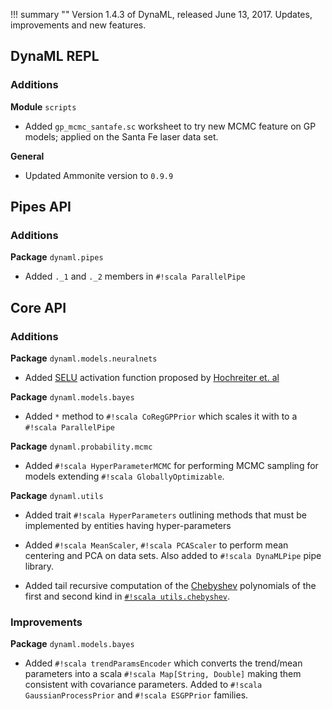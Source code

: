 !!! summary ""
    Version 1.4.3 of DynaML, released June 13, 2017. Updates, improvements and new features.

## DynaML REPL

### Additions


 **Module** `scripts`
 
 - Added `gp_mcmc_santafe.sc` worksheet to try new MCMC feature on GP models; applied on the Santa Fe laser data set. 
 
 **General**
 
   - Updated Ammonite version to `0.9.9`

## Pipes API

### Additions


**Package** `dynaml.pipes`
 
- Added `._1` and `._2` members in `#!scala ParallelPipe` 



## Core API

### Additions


**Package** `dynaml.models.neuralnets`

 - Added [SELU](https://transcendent-ai-labs.github.io/api_docs/DynaML/recent/dynaml-core/#io.github.mandar2812.dynaml.models.neuralnets.VectorSELU) activation function proposed by [Hochreiter et. al](https://arxiv.org/abs/1706.02515)

**Package** `dynaml.models.bayes`

 - Added `*` method to `#!scala CoRegGPPrior` which scales it with to a `#!scala ParallelPipe`

**Package** `dynaml.probability.mcmc`

 - Added `#!scala HyperParameterMCMC` for performing MCMC sampling for models extending `#!scala GloballyOptimizable`.

**Package** `dynaml.utils`

 - Added trait `#!scala HyperParameters` outlining methods that must be implemented by entities having hyper-parameters

 - Added `#!scala MeanScaler`, `#!scala PCAScaler` to perform mean centering and PCA on data sets. Also added to `#!scala DynaMLPipe` pipe library.
 
 - Added tail recursive computation of the [Chebyshev](https://en.wikipedia.org/wiki/Chebyshev_polynomials) polynomials of the first and second kind in [`#!scala utils.chebyshev`](https://transcendent-ai-labs.github.io/api_docs/DynaML/recent/dynaml-core/#io.github.mandar2812.dynaml.utils.package). 

 
 
 
### Improvements

 
**Package** `dynaml.models.bayes`
 
   - Added `#!scala trendParamsEncoder` which converts the trend/mean parameters into a scala `#!scala Map[String, Double]` making them 
     consistent with covariance parameters. Added to `#!scala GaussianProcessPrior` and `#!scala ESGPPrior` families.
     
     

